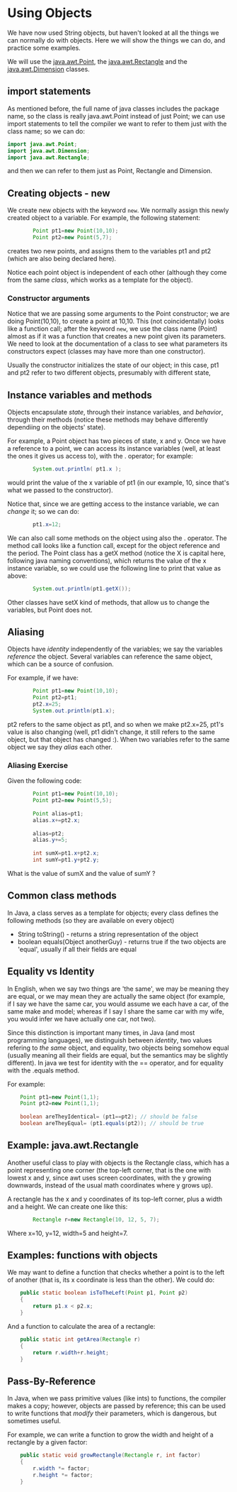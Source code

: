 Using Objects
===

We have now used String objects, but haven't looked at all the things we can normally do with objects. Here we will show the things we can do, and practice some examples.

We will use the [java.awt.Point](https://docs.oracle.com/javase/8/docs/api/java/awt/Point.html),  the [java.awt.Rectangle](https://docs.oracle.com/javase/8/docs/api/java/awt/Rectangle.html) and the [java.awt.Dimension](https://docs.oracle.com/javase/8/docs/api/java/awt/Dimension.html) classes.

## import statements
As mentioned before, the full name of java classes includes the package name, so the class is really java.awt.Point instead of just Point; we can use import statements to tell the compiler we want to refer to them just with the class name; so we can do:
```java
import java.awt.Point;
import java.awt.Dimension;
import java.awt.Rectangle;
```

and then we can refer to them just as Point, Rectangle and Dimension.

## Creating objects - new

We create new objects with the keyword  `new`. We normally assign this newly created object to a variable. For example, the following statement:
```java
		Point pt1=new Point(10,10);
        Point pt2=new Point(5,7);
```
creates two new points, and assigns them to the variables pt1 and pt2 (which are also being declared here).

Notice each point object is independent of each other (although they come from the same *class*, which works as a template for the object).

### Constructor arguments

Notice that we are passing some arguments to the Point constructor; we are doing Point(10,10), to create a point at 10,10. This (not coincidentally) looks like a function call; after the keyword `new`, we use the class name (Point) almost as if it was a function that creates a new point given its parameters. We need to look at the documentation of a class to see what parameters its constructors expect (classes may have more than one constructor). 

Usually the constructor initializes the state of our object; in this case, pt1 and pt2 refer to two different objects, presumably with different state,

## Instance variables and methods

Objects encapsulate *state*, through their instance variables, and *behavior*, through their methods (notice these methods may behave differently dependiing on the objects' state).

For example, a Point object has two pieces of state, x and y. Once we have a reference to a point, we can access its instance variables (well, at least the ones it gives us access to), with the . operator; for example:
```java
		System.out.println( pt1.x );
```
would print the value of the x variable of pt1 (in our example, 10, since that's what we passed to the constructor).

Notice that, since we are getting access to the instance variable, we can *change* it; so we can do:
```java
		pt1.x=12;
```

We can also call some methods on the object using also the . operator. The method call looks like a function call, except for the object reference and the period. The Point class has a getX method (notice the X is capital here, following java naming conventions), which returns the value of the x instance variable, so we could use the following line to print that value as above:
```java
		System.out.println(pt1.getX());
```
Other classes have setX kind of methods, that allow us to change the variables, but Point does not.

## Aliasing 
Objects have *identity* independently of the variables; we say the variables *reference* the object. Several variables can reference the same object, which can be a source of confusion.

For example, if we have:
```java
		Point pt1=new Point(10,10);
        Point pt2=pt1;
        pt2.x=25;
        System.out.println(pt1.x);
```

pt2 refers to the same object as pt1, and so when we make pt2.x=25, pt1's value is also changing (well, pt1 didn't change, it still refers to the same object, but that object has changed :). When two variables refer to the same object we say they *alias* each other.

### Aliasing Exercise
Given the following code:
```java
		Point pt1=new Point(10,10);
		Point pt2=new Point(5,5);
		
		Point alias=pt1;
		alias.x+=pt2.x;
		
		alias=pt2;
		alias.y+=5;
		
		int sumX=pt1.x+pt2.x;
		int sumY=pt1.y+pt2.y;
```
What is the value of sumX and the value of sumY ?

## Common class methods

In Java, a class serves as a template for objects; every class defines the following methods (so they are available on every object)
+ String toString() - returns a string representation of the object
+ boolean equals(Object anotherGuy) - returns true if the two objects are 'equal', usually if all their fields are equal

## Equality vs Identity

In English, when we say two things are 'the same', we may be meaning they are equal, or we may mean they are actually the same object (for example, if I say we have the same car, you would assume we each have a car, of the same make and model; whereas if I say I share the same car with my wife, you would infer we have actually one car, not two).

Since this distinction is important many times, in Java (and most programming languages), we distinguish between *identity*, two values refering to *the same* object, and equality, two objects being somehow equal (usually meaning all their fields are equal, but the semantics may be slightly different). In java we test for identity with the == operator, and for equality with the .equals method.

For example:
```java
    Point pt1=new Point(1,1);
    Point pt2=new Point(1,1);
    
    boolean areTheyIdentical= (pt1==pt2); // should be false
    boolean areTheyEqual= (pt1.equals(pt2)); // should be true
```

## Example: java.awt.Rectangle
Another useful class to play with objects is the Rectangle class, which has a point representing one corner (the top-left corner, that is the one with lowest x and y, since awt uses screen coordinates, with the y growing downwards, instead of the usual math coordinates where y grows up).

A rectangle has the x and y coordinates of its top-left corner, plus a width and a height. We can create one like this:
```java
		Rectangle r=new Rectangle(10, 12, 5, 7);
```
Where x=10, y=12, width=5 and height=7.

## Examples: functions with objects

We may want to define a function that checks whether a point is to the left of another (that is, its x coordinate is less than the other). We could do:
```java
	public static boolean isToTheLeft(Point p1, Point p2)
	{
		return p1.x < p2.x;
	}
```

And a function to calculate the area of a rectangle:
```java
	public static int getArea(Rectangle r)
	{
		return r.width+r.height;
	}
```

## Pass-By-Reference
In Java, when we pass primitive values (like ints) to functions, the compiler makes a copy; however, objects are passed by reference; this can be used to write functions that *modify* their parameters, which is dangerous, but sometimes useful.

For example, we can write a function to grow the width and height of a rectangle by a given factor:
```java
	public static void growRectangle(Rectangle r, int factor)
	{
		r.width *= factor;
		r.height *= factor;
	}
```


